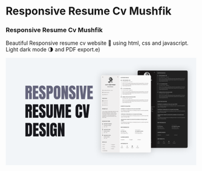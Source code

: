 # Responsive Resume Cv Mushfik
### Responsive Resume Cv Mushfik
Beautiful Responsive resume cv website 📄 using html, css and javascript. Light dark mode 🌗 and PDF export.e)

![Resume cv](/preview.png)

